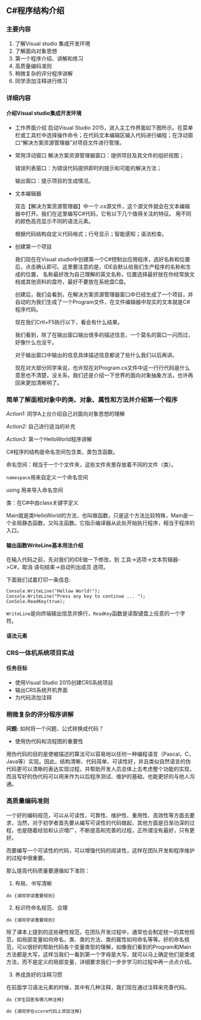 ## C#程序结构介绍

### 主要内容

1. 了解Visual studio 集成开发环境
2. 了解面向对象思想
3. 第一个程序介绍、讲解和练习
4. 高质量编码准则
5. 稍微复杂的评分程序讲解
6. 同学添加注释进行练习
    
### 详细内容

#### 介绍Visual studio集成开发环境
    
+ 工作界面介绍
    启动Visual Studio 2015，进入主工作界面如下图所示。在菜单栏或工具栏中选择操作命令；在代码文本编辑区输入代码进行编程；在浮动窗口“解决方案资源管理器”对项目文件进行管理。
    
+ 常用浮动窗口
    解决方案资源管理器窗口：提供项目及其文件的组织视图；

    错误列表窗口：为错误代码提供即时的提示和可能的解决方法；
    
    输出窗口：提示项目的生成情况。

    
+ 文本编辑器

    双击【解决方案资源管理器】中一个.cs源文件，这个源文件就会在文本编辑器中打开。我们在这里编写C#代码，它有以下几个值得关注的特征。
    用不同的颜色高亮显示不同的语法元素。

    根据代码结构自定义代码格式；行号显示；智能感知；语法检查。


 + 创建第一个项目

    我们现在在Visual studio中创建第一个C#控制台应用程序，选好名称和位置后，点击确认即可。这里要注意的是，IDE会默认给我们生产程序的名称和生成的位置，
    名称最好改为自己理解的英文名称，位置选择最好放在你经常放文档或其他资料的盘符，最好不要放在系统盘C盘。

    创建后，我们会看到，在解决方案资源管理器窗口中已经生成了一个项目，并自动的为我们生成了一个Program文件，在文件编辑器中现实的文本就是C#程序代码。
    
    现在我们Crtl+F5执行以下，看会有什么结果。
	
    我们看到，除了在输出窗口输出很多的描述信息，一个莫名的窗口一闪而过，好像什么也没干。
    
    对于输出窗口中输出的信息具体描述信息都说了些什么我们以后再讲。
    
    现在对大部分同学来说，也许现在对Program.cs文件中这一行行代码是什么意思也不清楚，没关系，我们还是介绍一下世界的面向对象抽象方法，也许再回来更加清晰明了。

### 简单了解面相对象中的类、对象、属性和方法并介绍第一个程序

*Action1:* 同学A上台介绍自己对面向对象思想的理解

*Action2:* 自己进行适当的补充

*Action3:* 第一个HelloWorld程序讲解

C#程序的结构是命名空间包含类，类包含函数。

命名空间：相当于一个个文件夹，这些文件夹里存放着不同的文件（类）。

`namespace`用来自定义一个命名空间

using 用来导入命名空间

类：在C#中由class关键字定义

Main就是类HelloWorld的方法，也叫做函数，只是这个方法比较特殊，Main是一个全局静态函数，又叫主函数。它指示编译器从此处开始执行程序，相当于程序的入口。

#### 输出函数WriteLine基本用法介绍

在输入代码之前，先对我们的IDE做一下修改，到 工具->选项->文本剪辑器->C#，取消 语句结束->自动列出成员 选项。

下面我们试着打印一条信息:

    Console.WriteLine("Hellow World!");
    Console.WriteLine("Press any key to continue ... ");
    ConSole.ReadKey(true);

`WriteLine`是向终端输出信息并换行，`ReadKey`函数是读取键盘上任意的一个字符。

#### 语法元素

### CRS一体机系统项目实战

#### 任务目标
    
+ 使用Visual Studio 2015创建CRS系统项目
+ 输出CRS系统开机界面
+ 为代码添加注释

### 稍微复杂的评分程序讲解

**问题:** 如何将一个问题、公式转换成代码？

+ 使用伪代码和流程图的重要性

用伪代码的目的是使被描述的算法可以容易地以任何一种编程语言（Pascal，C，Java等）实现。因此，结构清晰、代码简单、可读性好，并且类似自然语言的伪代码更可以清晰的表达实现过程，并帮助开发人员总体上去考虑整个功能的实现，而且写好的伪代码可以用来作为以后程序测试、维护的基础，也能更好的与他人沟通。
    
### 高质量编码准则

一个好的编码规范，可以从可读性、可靠性、维护性、重用性、高效性等方面去要求，当然，对于初学者首先要从编写可读性的代码做起，其他方面是日渐功深的过程，也是随着经验和认识增广，不断提高和完善的过程，正所谓没有最好，只有更好。

而要编写一个可读性的代码，可以增强代码的阅读性，这样在团队开发和程序维护的过程中很重要。

那么提高代码质量要遵循如下准则：

1. 布局、书写清晰

```
do {请同学读重要规则}
```

2. 标识符命名规范、合理

```
do {请同学读重要规则}
```

除了课本上提到的这些硬性规范，在团队开发过程中，通常也会制定统一的其他规范，如局部变量如何命名，类、类的方法、类的属性如何命名等等。好的命名规范，可以很好的帮助代码各个变量类型的理解，如像我们看到的Program和Main方法都是大写，这样当我们一看到第一个字母是大写，就可以马上确定他们是类或方法，而不是定义的局部变量，详细要求我们一步步学习的过程中再一点点介绍。

3. 养成良好的注释习惯

在前面学习语法元素的时候，其中有几种注释，我们现在通过注释来完善代码。

```
do {学生回答有哪几种注释}

do {请同学在score代码上添加注释}
```

